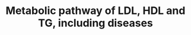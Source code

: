 ---
annotations:
- type: Pathway Ontology
  value: lipoprotein metabolic pathway
- type: Disease Ontology
  value: hypobetalipoproteinemia
- type: Pathway Ontology
  value: familial combined hyperlipidemia pathway
- type: Pathway Ontology
  value: altered lipoprotein metabolic pathway
- type: Pathway Ontology
  value: triacylglycerol metabolic pathway
- type: Disease Ontology
  value: Tangier disease
- type: Disease Ontology
  value: familial combined hyperlipidemia
- type: Pathway Ontology
  value: disease pathway
- type: Disease Ontology
  value: autosomal recessive hypercholesterolemia
authors:
- Ingebude
- DeSl
- LobkeM
- Mkutmon
- Egonw
- IreneHemel
- Fehrhart
- Finterly
communities:
- IEM
- RareDiseases
description: This pathway shows genetic disorders related to lipoprotein metabolism.
  Two plasmalipoproteins, LDL and HDL, and one plasma lipid, triglyceride (TG), play
  an important role in this pathway. Hydrophobic lipids and fat-soluble vitamins are
  normally transported to the site of their uptake by transporters called lipoproteins,
  and any deregulation of the plasma concentrations of these proteins can cause dyslipidemias.
  Disorders resulting from an enzyme deficiency are highlighted in pink. More details
  on the composition of the various lipoproteins in this pathway are visualised in
  [https://www.wikipathways.org/index.php/Pathway:WP3601].  This pathway was inspired
  by Chapter 43 of the book of Blau (ISBN 3642403360 (978-3642403361)).
last-edited: 2021-06-23
organisms:
- Homo sapiens
redirect_from:
- /index.php/Pathway:WP4522
- /instance/WP4522
schema-jsonld:
- '@context': https://schema.org/
  '@id': https://wikipathways.github.io/pathways/WP4522.html
  '@type': Dataset
  creator:
    '@type': Organization
    name: WikiPathways
  description: This pathway shows genetic disorders related to lipoprotein metabolism.
    Two plasmalipoproteins, LDL and HDL, and one plasma lipid, triglyceride (TG),
    play an important role in this pathway. Hydrophobic lipids and fat-soluble vitamins
    are normally transported to the site of their uptake by transporters called lipoproteins,
    and any deregulation of the plasma concentrations of these proteins can cause
    dyslipidemias. Disorders resulting from an enzyme deficiency are highlighted in
    pink. More details on the composition of the various lipoproteins in this pathway
    are visualised in [https://www.wikipathways.org/index.php/Pathway:WP3601].  This
    pathway was inspired by Chapter 43 of the book of Blau (ISBN 3642403360 (978-3642403361)).
  keywords:
  - LPL
  - Bile Acids
  - LDL
  - Annexin A2
  - Alternative steroidogenesis
  - B48
  - B100
  - LCAT
  - LDLR
  - SR-B1
  - (general overview)
  - 'HL '
  - Vit. D pathway
  - Cholesterol
  - Classical steroidogenesis
  - HL
  - Cyclic fatty acids
  - PCSK9
  - E
  - (involved in sterol metabolism)
  - (including diseases)
  - ABCA1
  - IDL
  - A-II
  - CETP
  - LDL-receptor
  - 'ApoB 48 is a unique protein to chylomicrons from the small intestine. After most
    of the lipids in the chylomicron have been absorbed, ApoB48 returns to the liver
    as part of the chylomicron remnant, where it is endocytosed and degraded." [https://en.wikipedia.org/wiki/Apolipoprotein_B]</br>Synthesized
    in small intestine.</br>Transcript ID: ENST00000233242.4'
  - Nuclear hormone receptors
  - LDLRAP1
  - MTP
  - As a result of the RNA editing, ApoB48 and ApoB100 share a common N-terminal sequence,
    but ApoB48 lacks ApoB100's C-terminal LDL receptor binding region. In fact, ApoB48
    is so called because it constitutes 48% of the sequence for ApoB100.
  - VLDL
  - Oxysterols
  - ApoB 48 is a unique protein to chylomicrons from the small intestine. After most
    of the lipids in the chylomicron have been absorbed, ApoB48 returns to the liver
    as part of the chylomicron remnant, where it is endocytosed and degraded." [https://en.wikipedia.org/wiki/Apolipoprotein_B]</br>Synthesized
    in small intestine.
  - A-I
  - Steroid Biosynthesis
  - C-II
  - Remnant receptor
  license: CC0
  name: Metabolic pathway of LDL, HDL and TG, including diseases
seo: CreativeWork
title: Metabolic pathway of LDL, HDL and TG, including diseases
wpid: WP4522
---